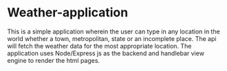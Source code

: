 # Weather-application

This is a simple application wherein the user can type in any location in the world whether a town, metropolitan, state or an incomplete place. The api will fetch the weather data for the most appropriate location.
The application uses Node/Express js as the backend and handlebar view engine to render the html pages.
